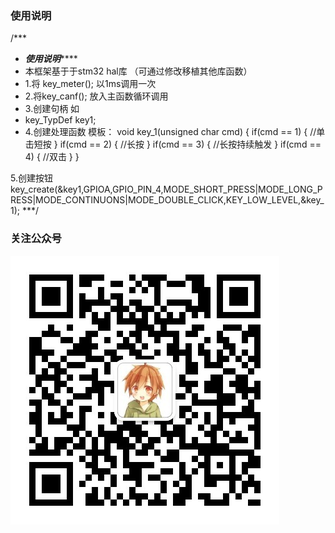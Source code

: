 ### 使用说明
/***
 * ***********使用说明***************
 * 本框架基于于stm32 hal库 （可通过修改移植其他库函数）
 * 1.将 key_meter(); 以1ms调用一次
 * 2.将key_canf();   放入主函数循环调用 
 * 3.创建句柄 如  
 * key_TypDef key1;
 * 4.创建处理函数 模板：
void key_1(unsigned char cmd)
{
	if(cmd == 1)
	{
		//单击短按
	}
	if(cmd == 2)
	{
		//长按
	}
	if(cmd == 3)
	{
		//长按持续触发
	}
	if(cmd == 4)
	{
		//双击
	}
}
 
 5.创建按钮
    key_create(&key1,GPIOA,GPIO_PIN_4,MODE_SHORT_PRESS|MODE_LONG_PRESS|MODE_CONTINUONS|MODE_DOUBLE_CLICK,KEY_LOW_LEVEL,&key_1);
***/

### 关注公众号
![输入图片说明](image.png)
